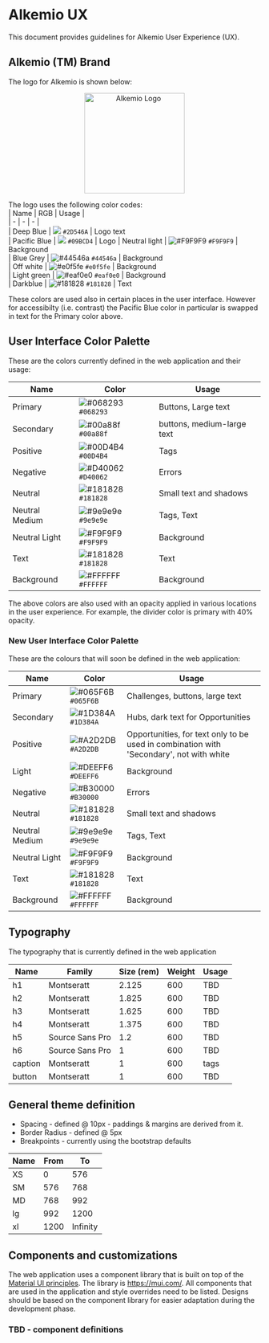 # Alkemio UX 
This document provides guidelines for Alkemio User Experience (UX).

## Alkemio (TM) Brand
The logo for Alkemio is shown below:

<p align="center">
  <a href="https://www.alkemio.foundation" target="blank"><img src="https://www.alkemio.foundation/uploads/logos/alkemio-logo.svg" width="200" alt="Alkemio Logo" /></a>
</p>

The logo uses the following color codes:  
| Name | RGB | Usage |    
| - | - |  - |  
| Deep Blue | ![](https://placehold.jp/2D546A/ffffff/50x20.png?text=%20) `#2D546A` | Logo text  
| Pacific Blue | ![](https://placehold.jp/09BCD4/ffffff/50x20.png?text=%20) `#09BCD4` | Logo 
| Neutral light | ![#F9F9F9](https://placehold.jp/F9F9F9/ffffff/50x20.png?text=%20) `#F9F9F9` | Background  
| Blue Grey | ![#44546a](https://placehold.jp/44546a/ffffff/50x20.png?text=%20) `#44546a` | Background  
| Off white | ![#e0f5fe](https://placehold.jp/e0f5fe/ffffff/50x20.png?text=%20) `#e0f5fe` | Background  
| Light green | ![#eaf0e0](https://placehold.jp/eaf0e0/ffffff/50x20.png?text=%20) `#eaf0e0` | Background  
| Darkblue | ![#181828](https://placehold.jp/181828/ffffff/50x20.png?text=%20) `#181828` | Text    
  
These colors are used also in certain places in the user interface. However for accessibilty (i.e. contrast) the Pacific Blue color in particular is swapped in text for the Primary color above.   
  
## User Interface Color Palette  
These are the colors currently defined in the web application and their usage:  
  
| Name | Color | Usage |  
| -------- | -------- | -------- |  
| Primary     | ![#068293](https://placehold.jp/068293/ffffff/50x20.png?text=%20) `#068293`    | Buttons, Large text  |  
| Secondary     | ![#00a88f](https://placehold.jp/00a88f/ffffff/50x20.png?text=%20) `#00a88f`   | buttons, medium-large text  |  
| Positive     | ![#00D4B4](https://placehold.jp/00D4B4/ffffff/50x20.png?text=%20) `#00D4B4`    | Tags  |  
| Negative    | ![#D40062](https://placehold.jp/D40062/ffffff/50x20.png?text=%20) `#D40062`     | Errors  |  
| Neutral     | ![#181828](https://placehold.jp/181828/ffffff/50x20.png?text=%20) `#181828`     | Small text and shadows  |  
| Neutral Medium    | ![#9e9e9e](https://placehold.jp/9e9e9e/ffffff/50x20.png?text=%20) `#9e9e9e`     | Tags, Text  |  
| Neutral Light     | ![#F9F9F9](https://placehold.jp/F9F9F9/ffffff/50x20.png?text=%20) `#F9F9F9`     | Background  |  
| Text     | ![#181828](https://placehold.jp/181828/ffffff/50x20.png?text=%20) `#181828`    | Text  |  
| Background     | ![#FFFFFF](https://placehold.jp/FFFFFF/ffffff/50x20.png?text=%20) `#FFFFFF`    | Background  |

The above colors are also used with an opacity applied in various locations in the user experience. For example, the divider color is primary with 40% opacity.

### New User Interface Color Palette
These are the colours that will soon be defined in the web application: 

| Name | Color | Usage |  
| -------- | -------- | -------- |  
| Primary     | ![#065F6B](https://placehold.jp/065F6B/ffffff/50x20.png?text=%20) `#065F6B`    | Challenges, buttons, large text  |  
| Secondary     | ![#1D384A](https://placehold.jp/1D384A/ffffff/50x20.png?text=%20) `#1D384A`   | Hubs, dark text for Opportunities  |  
| Positive     | ![#A2D2DB](https://placehold.jp/A2D2DB/ffffff/50x20.png?text=%20) `#A2D2DB`    | Opportunities, for text only to be used in combination with 'Secondary', not with white  |  
| Light    | ![#DEEFF6](https://placehold.jp/DEEFF6/ffffff/50x20.png?text=%20) `#DEEFF6`     | Background  |  
| Negative    | ![#B30000](https://placehold.jp/B30000/ffffff/50x20.png?text=%20) `#B30000`     | Errors  |  
| Neutral     | ![#181828](https://placehold.jp/181828/ffffff/50x20.png?text=%20) `#181828`     | Small text and shadows  |  
| Neutral Medium    | ![#9e9e9e](https://placehold.jp/9e9e9e/ffffff/50x20.png?text=%20) `#9e9e9e`     | Tags, Text  |  
| Neutral Light     | ![#F9F9F9](https://placehold.jp/F9F9F9/ffffff/50x20.png?text=%20) `#F9F9F9`     | Background  |  
| Text     | ![#181828](https://placehold.jp/181828/ffffff/50x20.png?text=%20) `#181828`    | Text  |  
| Background     | ![#FFFFFF](https://placehold.jp/FFFFFF/ffffff/50x20.png?text=%20) `#FFFFFF`    | Background  |


## Typography

The typography that is currently defined in the web application

| Name | Family | Size (rem) | Weight | Usage |  
| -------- | -------- | -------- | -------- | -------- |  
| h1 | Montseratt | 2.125 | 600 | TBD |
| h2 | Montseratt | 1.825 | 600 | TBD |
| h3 | Montseratt | 1.625 | 600 | TBD |
| h4 | Montseratt | 1.375 | 600 | TBD |
| h5 | Source Sans Pro | 1.2| 600 | TBD |
| h6 | Source Sans Pro | 1 | 600 | TBD |
| caption | Montseratt | 1 | 600 | tags |  
| button | Montseratt | 1| 600 | TBD |

## General theme definition

- Spacing - defined @ 10px - paddings & margins are derived from it.
- Border Radius - defined @ 5px
- Breakpoints - currently using the bootstrap defaults

| Name | From | To |
| -------- | -------- | -------- |
| XS | 0 | 576 |
| SM | 576 | 768 |
| MD | 768 | 992 |
| lg | 992 | 1200 |
| xl | 1200 | Infinity |

## Components and customizations
The web application uses a component library that is built on top of the [Material UI principles](https://material.io/). The library is https://mui.com/. All components that are used in the application and style overrides need to be listed. Designs should be based on the component library for easier adaptation during the development phase.

### TBD - component definitions
